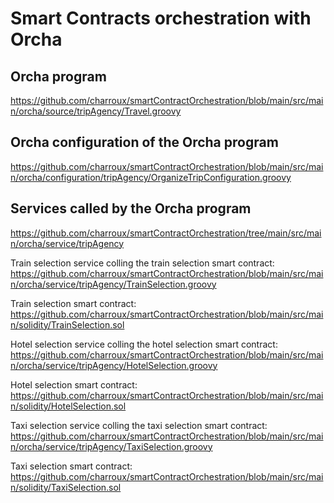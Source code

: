 # Smart Contracts orchestration with Orcha

## Orcha program

https://github.com/charroux/smartContractOrchestration/blob/main/src/main/orcha/source/tripAgency/Travel.groovy

## Orcha configuration of the Orcha program

https://github.com/charroux/smartContractOrchestration/blob/main/src/main/orcha/configuration/tripAgency/OrganizeTripConfiguration.groovy

## Services called by the Orcha program

https://github.com/charroux/smartContractOrchestration/tree/main/src/main/orcha/service/tripAgency

Train selection service colling the train selection smart contract: https://github.com/charroux/smartContractOrchestration/blob/main/src/main/orcha/service/tripAgency/TrainSelection.groovy

Train selection smart contract: https://github.com/charroux/smartContractOrchestration/blob/main/src/main/solidity/TrainSelection.sol

Hotel selection service colling the hotel selection smart contract: https://github.com/charroux/smartContractOrchestration/blob/main/src/main/orcha/service/tripAgency/HotelSelection.groovy

Hotel selection smart contract: https://github.com/charroux/smartContractOrchestration/blob/main/src/main/solidity/HotelSelection.sol

Taxi selection service colling the taxi selection smart contract: https://github.com/charroux/smartContractOrchestration/blob/main/src/main/orcha/service/tripAgency/TaxiSelection.groovy

Taxi selection smart contract: https://github.com/charroux/smartContractOrchestration/blob/main/src/main/solidity/TaxiSelection.sol

